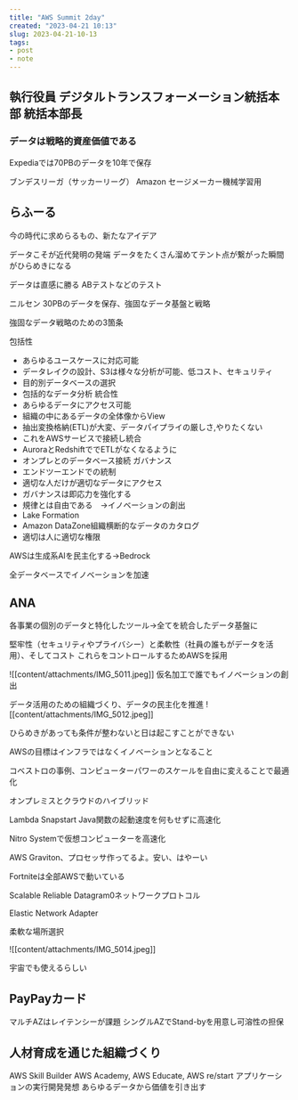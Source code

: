 ```yaml
---
title: "AWS Summit 2day"
created: "2023-04-21 10:13"
slug: 2023-04-21-10-13
tags:
- post
- note
---
```


## 執行役員 デジタルトランスフォーメーション統括本部 統括本部長

### データは戦略的資産価値である

Expediaでは70PBのデータを10年で保存

ブンデスリーガ（サッカーリーグ）
Amazon セージメーカー機械学習用

## らふーる

今の時代に求めらるもの、新たなアイデア

データこそが近代発明の発端
データをたくさん溜めてテント点が繋がった瞬間がひらめきになる

データは直感に勝る
ABテストなどのテスト

ニルセン 30PBのデータを保存、強固なデータ基盤と戦略

強固なデータ戦略のための3箇条

包括性
- あらゆるユースケースに対応可能
- データレイクの設計、S3は様々な分析が可能、低コスト、セキュリティ
- 目的別データベースの選択
- 包括的なデータ分析
統合性
- あらゆるデータにアクセス可能
- 組織の中にあるデータの全体像からView
- 抽出変換格納(ETL)が大変、データパイプライの厳しさ,やりたくない
- これをAWSサービスで接続し統合
- AuroraとRedshiftででETLがなくなるように
- オンプレとのデータベース接続
ガバナンス
- エンドツーエンドでの統制
- 適切な人だけが適切なデータにアクセス
- ガバナンスは即応力を強化する
- 規律とは自由である　→イノベーションの創出
- Lake Formation
- Amazon DataZone組織横断的なデータのカタログ
- 適切は人に適切な権限



AWSは生成系AIを民主化する→Bedrock

全データベースでイノベーションを加速

## ANA

各事業の個別のデータと特化したツール→全てを統合したデータ基盤に

堅牢性（セキュリティやプライバシー）と柔軟性（社員の誰もがデータを活用）、そしてコスト
これらをコントロールするためAWSを採用

![[content/attachments/IMG_5011.jpeg]]
仮名加工で誰でもイノベーションの創出

データ活用のための組織づくり、データの民主化を推進
![[content/attachments/IMG_5012.jpeg]]

ひらめきがあっても条件が整わないと日は起こすことができない

AWSの目標はインフラではなくイノベーションとなること

コベストロの事例、コンピューターパワーのスケールを自由に変えることで最適化

オンプレミスとクラウドのハイブリッド

Lambda Snapstart Java関数の起動速度を何もせずに高速化

Nitro Systemで仮想コンピューターを高速化

AWS Graviton、プロセッサ作ってるよ。安い、はやーい

Fortniteは全部AWSで動いている

Scalable Reliable Datagram0ネットワークプロトコル

Elastic Network Adapter

柔軟な場所選択

![[content/attachments/IMG_5014.jpeg]]

宇宙でも使えるらしい

## PayPayカード

マルチAZはレイテンシーが課題
シングルAZでStand-byを用意し可溶性の担保

## 人材育成を通じた組織づくり

AWS Skill Builder
AWS Academy, AWS Educate, AWS re/start
アプリケーションの実行開発発想
あらゆるデータから価値を引き出す